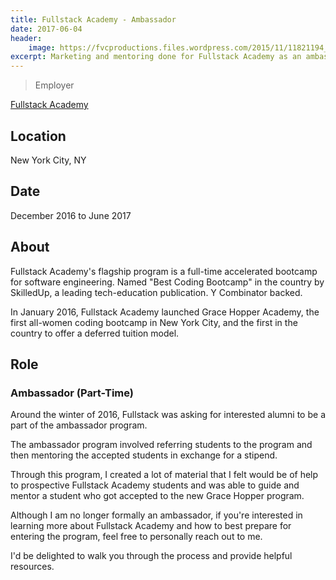 ```yaml
---
title: Fullstack Academy - Ambassador
date: 2017-06-04
header:
    image: https://fvcproductions.files.wordpress.com/2015/11/11821194_439697182900579_299304949_n-1-e1457320708289.jpg
excerpt: Marketing and mentoring done for Fullstack Academy as an ambassador for their programs.
---
```


> Employer

<a title="Fullstack Academy" href="https://fullstackacademy.com" target="_blank" rel="noopener">Fullstack Academy</a>

## Location

New York City, NY

## Date

December 2016 to June 2017

## About

Fullstack Academy's flagship program is a full-time accelerated bootcamp for software engineering. Named "Best Coding Bootcamp" in the country by SkilledUp, a leading tech-education publication. Y Combinator backed.

In January 2016, Fullstack Academy launched Grace Hopper Academy, the first all-women coding bootcamp in New York City, and the first in the country to offer a deferred tuition model.

## Role

### Ambassador (Part-Time)

Around the winter of 2016, Fullstack was asking for interested alumni to be a part of the ambassador program.

The ambassador program involved referring students to the program and then mentoring the accepted students in exchange for a stipend.

Through this program, I created a lot of material that I felt would be of help to prospective Fullstack Academy students and was able to guide and mentor a student who got accepted to the new Grace Hopper program.

Although I am no longer formally an ambassador, if you're interested in learning more about Fullstack Academy and how to best prepare for entering the program, feel free to personally reach out to me.

I'd be delighted to walk you through the process and provide helpful resources.